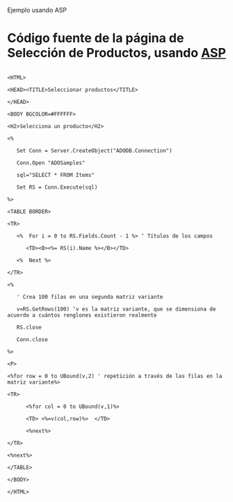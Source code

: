  Ejemplo usando ASP

Código fuente de la página de Selección de Productos, usando [ASP](http://www.microsoft.com/asp)
================================================================================================

```

<HTML>

<HEAD><TITLE>Seleccionar productos</TITLE>

</HEAD>

<BODY BGCOLOR=#FFFFFF>

<H2>Selecciona un producto</H2>

<%

   Set Conn = Server.CreateObject("ADODB.Connection")

   Conn.Open "ADOSamples"

   sql="SELECT * FROM Items"

   Set RS = Conn.Execute(sql)

%>

<TABLE BORDER>

<TR>

   <%  For i = 0 to RS.Fields.Count - 1 %> ‘ Títulos de los campos

      <TD><B><%= RS(i).Name %></B></TD>

   <%  Next %>

</TR>

<%

   ' Crea 100 filas en una segunda matriz variante

   v=RS.GetRows(100) ‘v es la matriz variante, que se dimensiona de acuerdo a cuántos renglones existieron realmente

   RS.close

   Conn.close

%>

<P>

<%for row = 0 to UBound(v,2) ' repetición a través de las filas en la matriz variante%>

<TR>

      <%for col = 0 to UBound(v,1)%>  

      <TD> <%=v(col,row)%>  </TD>

      <%next%>

</TR>

<%next%>

</TABLE>

</BODY>

</HTML>

```